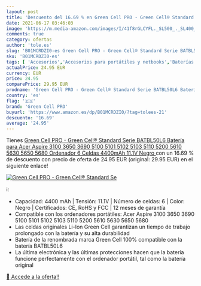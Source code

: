 ```yaml
---
layout: post
title: 'Descuento del 16.69 % en Green Cell PRO - Green Cell® Standard Se'
date: 2021-06-17 03:46:03
image: 'https://m.media-amazon.com/images/I/41f8rGLCYFL._SL500_._SL400_.jpg'
comments: true
category: ofertas
author: 'tole.es'
slug: 'B01MCRDZI0-es Green Cell PRO - Green Cell® Standard Serie BATBL50L6...'
sku: 'B01MCRDZI0-es'
tags: [ 'Accesorios','Accesorios para portátiles y netbooks','Baterías para portátiles y netbooks','Informática','green cell pro','ordenador', ]
actualPrice: 24.95 EUR
currency: EUR
price: 24.95
comparePrice: 29.95 EUR
prodname: 'Green Cell PRO - Green Cell® Standard Serie BATBL50L6 Batería para Acer Aspire 3100 3650 3690 5100 5101 5102 5103 5110 5200 5610 5630 5650 5680 Ordenador  6 Celdas 4400mAh 11.1V Negro '
country: 'es'
flag: '🇪🇸'
brand: 'Green Cell PRO'
buyurl: 'https://www.amazon.es/dp/B01MCRDZI0/?tag=tolees-21'
descuento: '16.69'
average: '24.95'
---
```


Tienes [Green Cell PRO - Green Cell® Standard Serie BATBL50L6 Batería para Acer Aspire 3100 3650 3690 5100 5101 5102 5103 5110 5200 5610 5630 5650 5680 Ordenador  6 Celdas 4400mAh 11.1V Negro ](https://www.amazon.es/dp/B01MCRDZI0/?tag=tolees-21) con un 16.69 % de descuento con precio de oferta de 24.95 EUR (original: 29.95 EUR) en el siguiente enlace!

[![Green Cell PRO - Green Cell® Standard Se](https://m.media-amazon.com/images/I/41f8rGLCYFL._SL500_._SL400_.jpg)](https://www.amazon.es/dp/B01MCRDZI0/?tag=tolees-21)

ℹ️:

- Capacidad: 4400 mAh | Tensión: 11.1V | Número de celdas: 6 | Color: Negro | Certificados: CE, RoHS y FCC | 12 meses de garantía
- Compatible con los ordenadores portátiles: Acer Aspire 3100 3650 3690 5100 5101 5102 5103 5110 5200 5610 5630 5650 5680
- Las celdas originales Li-Ion Green Cell garantizan un tiempo de trabajo prolongado con la batería y su alta durabilidad
- Batería de la renombrada marca Green Cell 100% compatible con la batería BATBL50L6
- La última electrónica y las últimas protecciones hacen que la batería funcione perfectamente con el ordenador portátil, tal como la batería original

[🛒 Accede a la oferta!!](https://www.amazon.es/dp/B01MCRDZI0/?tag=tolees-21)
